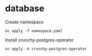 # database

Create namespace

`oc apply -f namespace.yaml`

Install crunchy-postgres-operator

`oc apply -k crunchy-postgres-operator`